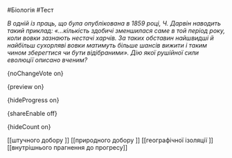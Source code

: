 #Біологія #Тест

*В одній із праць, що була опублікована в 1859 році, Ч. Дарвін наводить такий приклад: «...кількість здобичі зменшилася саме в той період року, коли вовки зазнають нестачі харчів. За таких обставин найшвидші й найбільш сухорляві вовки матимуть більше шансів вижити і таким чином зберегтися чи бути відібраними». Дію якої рушійної сили еволюції описано вченим?*

{noChangeVote on}

{preview on}

{hideProgress on}

{shareEnable off}

{hideCount on}

[[штучного добору ]]
[[природного добору ]]
[[географічної ізоляції ]]
[[внутрішнього прагнення до прогресу]]
